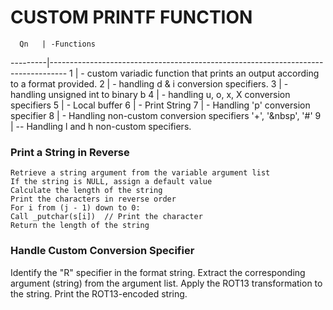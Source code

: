 
# CUSTOM PRINTF FUNCTION

      Qn   | -Functions
  ---------|----------------------------------------------------------------------------------
  1        |  - custom variadic function that prints an output according to a format provided.
  2        |  - handling d & i conversion specifiers.
  3        |  - handling unsigned int to binary b
  4        |  - handling u, o, x, X conversion specifiers
  5        |  - Local buffer
  6        |  - Print String
  7        |  - Handling 'p' conversion specifier
  8        |  - Handling non-custom conversion specifiers '+', '&nbsp', '#'
  9        |  -- Handling l and h non-custom specifiers.

### Print a String in Reverse
    Retrieve a string argument from the variable argument list 
    If the string is NULL, assign a default value
    Calculate the length of the string
    Print the characters in reverse order
    For i from (j - 1) down to 0:
    Call _putchar(s[i])  // Print the character
    Return the length of the string
    
### Handle Custom Conversion Specifier 
Identify the "R" specifier in the format string.
Extract the corresponding argument (string) from the argument list.
Apply the ROT13 transformation to the string.
Print the ROT13-encoded string.
